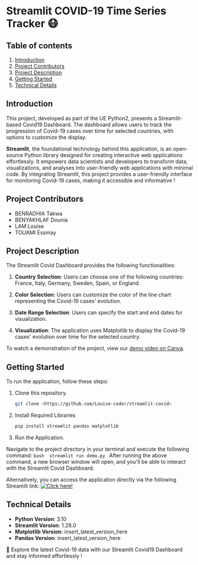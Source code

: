 # Streamlit COVID-19 Time Series Tracker 😷

## Table of contents
1. [Introduction](#introduction)
2. [Project Contributors](#project-contributors)
3. [Project Description](#project-description)
4. [Getting Started](#getting-started)
5. [Technical Details](#technical-details)


## Introduction
This project, developed as part of the UE Python2, presents a Streamlit-based Covid19 Dashboard. The dashboard allows users to track the progression of Covid-19 cases over time for selected countries, with options to customize the display. 

**Streamlit**, the foundational technology behind this application, is an open-source Python library designed for creating interactive web applications effortlessly. It empowers data scientists and developers to transform data, visualizations, and analyses into user-friendly web applications with minimal code. By integrating Streamlit, this project provides a user-friendly interface for monitoring Covid-19 cases, making it accessible and informative !

## Project Contributors
- BENRADHIA Takwa
- BENYAKHLAF Dounia
- LAM Louise
- TOUAMI Essmay

## Project Description
The Streamlit Covid Dashboard provides the following functionalities:

1. **Country Selection**: Users can choose one of the following countries: France, Italy, Germany, Sweden, Spain, or England.

2. **Color Selection**: Users can customize the color of the line chart representing the Covid-19 cases' evolution.

3. **Date Range Selection**: Users can specify the start and end dates for visualization.

4. **Visualization**: The application uses Matplotlib to display the Covid-19 cases' evolution over time for the selected country.

To watch a demonstration of the project, view our [demo video on Canva](https://www.canva.com/design/DAFy1Cxgkag/GLL2fKyUclNy0Ky3sJCWDw/edit?utm_content=DAFy1Cxgkag&utm_campaign=designshare&utm_medium=link2&utm_source=sharebutton).


## Getting Started
To run the application, follow these steps:

1. Clone this repository.
   ```bash
   git clone <https://github.com/Louise-coder/streamlit-covid>
   ```

2. Install Required Libraries
    ```bash
    pip install streamlit pandas matplotlib
    ```
3. Run the Application.

Navigate to the project directory in your terminal and execute the following command:
    ```bash 
    streamlit run demo.py
    ```
After running the above command, a new browser window will open, and you'll be able to interact with the Streamlit Covid Dashboard.

Alternatively, you can access the application directly via the following Streamlit link: [![Click here!](https://img.shields.io/badge/Click%20here%21-Open%20Streamlit%20Covid%20Dashboard-blue?style=for-the-badge)](https://your-streamlit-app-link-here)




## Technical Details

- **Python Version**: 3.10
- **Streamlit Version**: 1.28.0
- **Matplotlib Version**: insert_latest_version_here
- **Pandas Version**: insert_latest_version_here



👋 Explore the latest Covid-19 data with our Streamlit Covid19 Dashboard and stay informed effortlessly !


